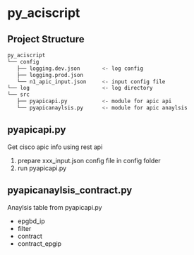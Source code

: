 # py_aciscript

## Project Structure

```sh
py_aciscript
└── config
   ├── logging.dev.json       <- log config
   ├── logging.prod.json
   └── n1_apic_input.json     <- input config file
└── log                       <- log directory
└── src
   ├── pyapicapi.py           <- module for apic api
   └── pyapicanaylsis.py      <- module for apic anaylsis
```

## pyapicapi.py

Get cisco apic info using rest api

1. prepare xxx_input.json config file in config folder
2. run pyapicapi.py

## pyapicanaylsis_contract.py

Anaylsis table from pyapicapi.py

- epgbd_ip
- filter
- contract
- contract_epgip
